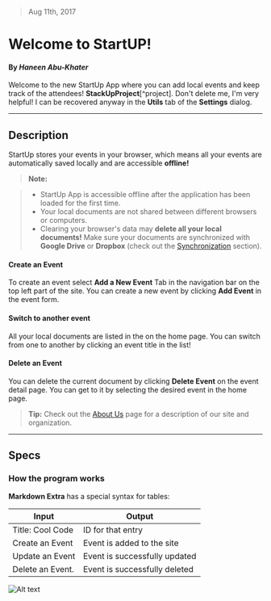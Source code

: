 > Aug 11th, 2017

Welcome to StartUP!
===================
#### By _**Haneen Abu-Khater**_

Welcome to the new StartUp App where you can add local events and keep track of the attendees! **StackUpProject**[^project]. Don't delete me, I'm very helpful! I can be recovered anyway in the **Utils** tab of the <i class="icon-cog"></i> **Settings** dialog.


----------


Description
-------------

StartUp stores your events in your browser, which means all your events are automatically saved locally and are accessible **offline!**

> **Note:**

> - StartUp App is accessible offline after the application has been loaded for the first time.
> - Your local documents are not shared between different browsers or computers.
> - Clearing your browser's data may **delete all your local documents!** Make sure your documents are synchronized with **Google Drive** or **Dropbox** (check out the [<i class="icon-refresh"></i> Synchronization](#synchronization) section).

#### <i class="icon-file"></i> Create an Event

To create an event select <i class="icon-folder-open"></i> **Add a New Event** Tab in the navigation bar on the top left part of the site. You can create a new event by clicking <i class="icon-file"></i> **Add Event** in the event form.

#### <i class="icon-folder-open"></i> Switch to another event

All your local documents are listed in the on the home page. You can switch from one to another by clicking an event title in the list!

#### <i class="icon-trash"></i> Delete an Event

You can delete the current document by clicking <i class="icon-trash"></i> **Delete Event** on the event detail page. You can get to it by selecting the desired event in the home page.

> **Tip:** Check out the [<i class="icon-upload"></i> About Us](#publish-a-document) page for a description of our site and organization.

----------


Specs
--------------------


### How the program works

**Markdown Extra** has a special syntax for tables:

Input     | Output
-------- | ---
 Title: Cool Code | ID for that entry
 Create an Event   | Event is added to the site
 Update an Event    | Event is successfully updated 
 Delete an Event. | Event is successfully deleted
 
 
 ![Alt text](http://images/background.jpg " title")
